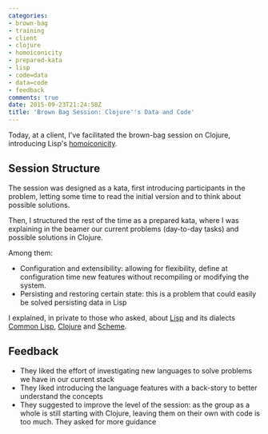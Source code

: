 ```yaml
---
categories:
- brown-bag
- training
- client
- clojure
- homoiconicity
- prepared-kata
- lisp
- code=data
- data=code
- feedback
comments: true
date: 2015-09-23T21:24:58Z
title: 'Brown Bag Session: Clojure''s Data and Code'
---
```


Today, at a client, I've facilitated the brown-bag session on Clojure, introducing Lisp's [homoiconicity][wiki-homoiconocity].

## Session Structure

The session was designed as a kata, first introducing participants in the problem, letting some time to read the initial version and to think about possible solutions.

Then, I structured the rest of the time as a prepared kata, where I was explaining in the beamer our current problems (day-to-day tasks) and possible solutions in Clojure.

Among them:

  * Configuration and extensibility: allowing for flexibility, define at configuration time new features without recompiling or modifying the system.
  * Persisting and restoring certain state: this is a problem that could easily be solved persisting data in Lisp

I explained, in private to those who asked, about [Lisp][wiki-lisp] and its dialects [Common Lisp][wiki-common-lisp], [Clojure][wiki-clojure] and [Scheme][wiki-scheme].

## Feedback

  * They liked the effort of investigating new languages to solve problems we have in our current stack
  * They liked introducing the language features with a back-story to better understand the concepts
  * They suggested to improve the level of the session: as the group as a whole is still starting with Clojure, leaving them on their own with code is too much. They asked for more guidance

[wiki-homoiconocity]: https://en.wikipedia.org/wiki/Homoiconicity
[wiki-lisp]: https://en.wikipedia.org/wiki/Lisp_(programming_language)
[wiki-scheme]: https://en.wikipedia.org/wiki/Scheme_(programming_language)
[wiki-common-lisp]: https://en.wikipedia.org/wiki/Common_Lisp
[wiki-clojure]: https://en.wikipedia.org/wiki/Clojure